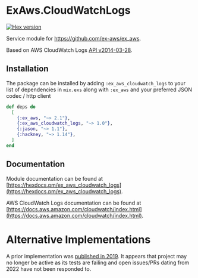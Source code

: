 # ExAws.CloudWatchLogs

[![Hex version](https://img.shields.io/hexpm/v/ex_aws_cloudwatch_logs.svg "Hex
version")](https://hex.pm/packages/ex_aws_cloudwatch_logs)

Service module for https://github.com/ex-aws/ex_aws.

Based on AWS CloudWatch Logs [API v2014-03-28](https://github.com/aws/aws-sdk-go/blob/main/models/apis/logs/2014-03-28/api-2.json).

## Installation

The package can be installed by adding `:ex_aws_cloudwatch_logs` to your list of dependencies in `mix.exs`
along with `:ex_aws` and your preferred JSON codec / http client

```elixir
def deps do
  [
    {:ex_aws, "~> 2.1"},
    {:ex_aws_cloudwatch_logs, "~> 1.0"},
    {:jason, "~> 1.1"},
    {:hackney, "~> 1.14"},
  ]
end
```

## Documentation

Module documentation can be found at [https://hexdocs.pm/ex_aws_cloudwatch_logs](https://hexdocs.pm/ex_aws_cloudwatch_logs).

AWS CloudWatch Logs documentation can be found at [https://docs.aws.amazon.com/cloudwatch/index.html](https://docs.aws.amazon.com/cloudwatch/index.html).


# Alternative Implementations

A prior implementation was [published in 2019](https://hex.pm/packages/ex_aws_cloudwatchlogs). It appears that project may no longer be active as its tests are failing and open issues/PRs dating from 2022 have not been responded to.